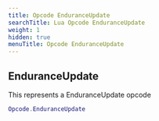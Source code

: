 ```yaml
---
title: Opcode EnduranceUpdate
searchTitle: Lua Opcode EnduranceUpdate
weight: 1
hidden: true
menuTitle: Opcode EnduranceUpdate
---
```

## EnduranceUpdate

This represents a EnduranceUpdate opcode
```lua
Opcode.EnduranceUpdate
```